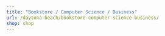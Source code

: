 ```yaml
---
title: "Bookstore / Computer Science / Business"
url: /daytona-beach/bookstore-computer-science-business/
shop: shop
---
```


